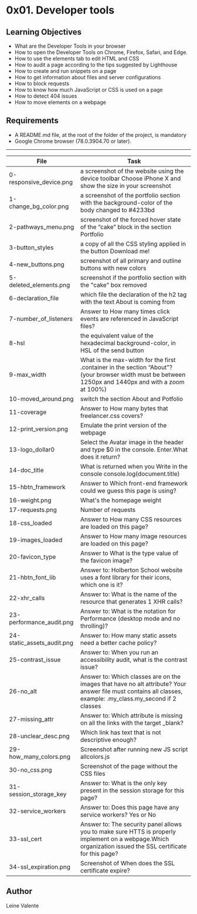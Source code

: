 # 0x01. Developer tools

## Learning Objectives

 * What are the Developer Tools in your browser
 * How to open the Developer Tools on Chrome, Firefox, Safari, and Edge.
 * How to use the elements tab to edit HTML and CSS
 * How to audit a page according to the tips suggested by Lighthouse
 * How to create and run snippets on a page
 * How to get information about files and server configurations
 * How to block requests
 * How to know how much JavaScript or CSS is used on a page
 * How to detect 404 issues
 * How to move elements on a webpage

## Requirements

 * A README.md file, at the root of the folder of the project, is mandatory
 * Google Chrome browser (78.0.3904.70 or later).

---
File|Task
---|---
0-responsive_device.png | a screenshot of the website using the device toolbar Choose iPhone X and show the size in your screenshot
1-change_bg_color.png | a screenshot of the portfolio section with the background-color of the body changed to #4233bd
2-pathways_menu.png | screenshot of the forced hover state of the “cake” block in the section Portfolio
3-button_styles | a copy of all the CSS styling applied in the button Download me!
4-new_buttons.png | screenshot of all primary and outline buttons with new colors
5-deleted_elements.png | screenshot if the portfolio section with the "cake" box removed
6-declaration_file | which file the declaration of the h2 tag with the text About is coming from
7-number_of_listeners | Answer to How many times click events are referenced in JavaScript files?
8-hsl | the equivalent value of the hexadecimal background-color, in HSL of the send button
9-max_width | What is the max-width for the first .container in the section “About”? (your browser width must be between 1250px and 1440px and with a zoom at 100%)
10-moved_around.png | switch the section About and Potfolio
11-coverage | Answer to How many bytes that freelancer.css covers?
12-print_version.png | Emulate the print version of the webpage
13-logo_dollar0 | Select the Avatar image in the header and type $0 in the console. Enter.What does it return?
14-doc_title | What is returned when you Write in the console console.log(document.title)
15-hbtn_framework | Answer to Which front-end framework could we guess this page is using?
16-weight.png | What's the homepage weight
17-requests.png | Number of requests
18-css_loaded | Answer to How many CSS resources are loaded on this page?
19-images_loaded | Answer to How many image resources are loaded on this page?
20-favicon_type | Answer to What is the type value of the favicon image?
21-hbtn_font_lib | Answer to: Holberton School website uses a font library for their icons, which one is it?
22-xhr_calls | Answer to: What is the name of the resource that generates 1 XHR calls?
23-performance_audit.png | Answer to: What is the notation for Performance (desktop mode and no throlling)?
24-static_assets_audit.png | Answer to: How many static assets need a better cache policy?
25-contrast_issue | Answer to: When you run an accessibility audit, what is the contrast issue?
26-no_alt | Answer to: Which classes are on the images that have no alt attribute? Your answer file must contains all classes, example: .my_class.my_second if 2 classes
27-missing_attr | Answer to: Which attribute is missing on all the links with the target _blank?
28-unclear_desc.png | Which link has text that is not descriptive enough?
29-how_many_colors.png | Screenshot after running new JS script allcolors.js
30-no_css.png | Screenshot of the page without the CSS files
31-session_storage_key | Answer to: What is the only key present in the session storage for this page?
32-service_workers | Answer to: Does this page have any service workers? Yes or No
33-ssl_cert | Answer to: The security panel allows you to make sure HTTS is properly implement on a webpage.Which organization issued the SSL certificate for this page?
34-ssl_expiration.png | Screenshot of When does the SSL certificate expire?

## Author
Leine Valente